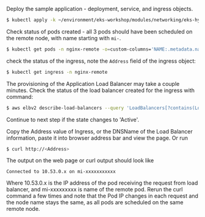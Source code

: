 Deploy the sample application - deployment, service, and ingress objects.

```bash
$ kubectl apply -k ~/environment/eks-workshop/modules/networking/eks-hybrid-nodes/kustomize
```


Check status of pods created - all 3 pods should have been scheduled on the remote node, with name starting with `mi-`. 

```bash
$ kubectl get pods -n nginx-remote -o=custom-columns='NAME:.metadata.name,NODE:.spec.nodeName'
```



check the status of the ingress, note the `Address` field of the ingress object:

```bash
$ kubectl get ingress -n nginx-remote 
```

The provisioning of the Application Load Balancer may take a couple minutes.  Check the status of the load balancer created for the ingress with command:

```bash
$ aws elbv2 describe-load-balancers --query 'LoadBalancers[?contains(LoadBalancerName, `k8s-nginxrem-nginx`) == `true`]'
```

Continue to next step if the state changes to 'Active'.

Copy the Address value of Ingress, or the DNSName of the Load Balancer information, paste it into browser address bar and view the page.  Or run

```bash
$ curl http://<Address>
```

The output on the web page or curl output should look like

```
Connected to 10.53.0.x on mi-xxxxxxxxxxx 
```

Where 10.53.0.x is the IP address of the pod receiving the request from load balancer, and mi-xxxxxxxxx is name of the remote pod.  Rerun the curl command a few times and note that the Pod IP changes in each request and the node name stays the same, as all pods are scheduled on the same remote node.
